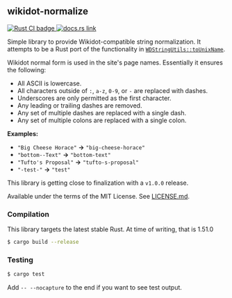 ## wikidot-normalize

<p>
  <a href="https://github.com/scpwiki/wikidot-normalize/actions?query=workflow%3A%22Rust+CI%22">
    <img src="https://github.com/scpwiki/wikidot-normalize/workflows/Rust%20CI/badge.svg"
         alt="Rust CI badge">
  </a>

  <a href="https://docs.rs/wikidot-normalize">
    <img src="https://docs.rs/wikidot-normalize/badge.svg"
         alt="docs.rs link">
  </a>
</p>

Simple library to provide Wikidot-compatible string normalization. It attempts to be a Rust port of the functionality in [`WDStringUtils::toUnixName`](https://github.com/scpwiki/wikijump/blob/master/php/utils/WDStringUtils.php).

Wikidot normal form is used in the site's page names. Essentially it ensures the following:

* All ASCII is lowercase.
* All characters outside of `:`, `a-z`, `0-9`, or `-` are replaced with dashes.
* Underscores are only permitted as the first character.
* Any leading or trailing dashes are removed.
* Any set of multiple dashes are replaced with a single dash.
* Any set of multiple colons are replaced with a single colon.

**Examples:**

* `"Big Cheese Horace"` **->** `"big-cheese-horace"`
* `"bottom--Text"` **->** `"bottom-text"`
* `"Tufto's Proposal"` **->** `"tufto-s-proposal"`
* `"-test-"` **->** `"test"`

This library is getting close to finalization with a `v1.0.0` release.

Available under the terms of the MIT License. See [LICENSE.md](LICENSE).

### Compilation
This library targets the latest stable Rust. At time of writing, that is 1.51.0

```sh
$ cargo build --release
```

### Testing
```sh
$ cargo test
```

Add `-- --nocapture` to the end if you want to see test output.
